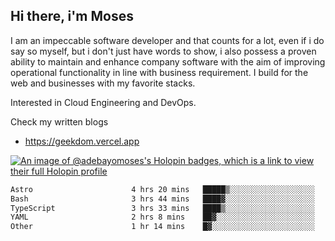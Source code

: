 ## Hi there, i'm Moses

I am an impeccable software developer and that counts for a lot, even if i do say so myself, but i don't just have words to show, i also possess a proven ability to maintain and enhance company software with the aim of improving operational functionality in line with business requirement. I build for the web and businesses with my favorite stacks.

Interested in Cloud Engineering and DevOps.

Check my written blogs
- https://geekdom.vercel.app

[![An image of @adebayomoses's Holopin badges, which is a link to view their full Holopin profile](https://holopin.me/adebayomoses)](https://holopin.io/@adebayomoses)

<!--START_SECTION:waka-->

```txt
Astro                      4 hrs 20 mins   █████▒░░░░░░░░░░░░░░░░░░░   21.25 %
Bash                       3 hrs 44 mins   ████▓░░░░░░░░░░░░░░░░░░░░   18.31 %
TypeScript                 3 hrs 33 mins   ████▒░░░░░░░░░░░░░░░░░░░░   17.39 %
YAML                       2 hrs 8 mins    ██▓░░░░░░░░░░░░░░░░░░░░░░   10.51 %
Other                      1 hr 14 mins    █▓░░░░░░░░░░░░░░░░░░░░░░░   06.07 %
```

<!--END_SECTION:waka-->
